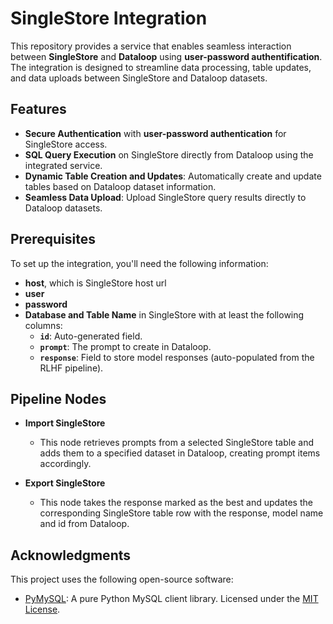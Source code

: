 # SingleStore Integration

This repository provides a service that enables seamless interaction between **SingleStore** and **Dataloop** using **user-password authentification**. The integration is designed to streamline data processing, table updates, and data uploads between SingleStore and Dataloop datasets.

## Features

- **Secure Authentication** with **user-password authentication** for SingleStore access.
- **SQL Query Execution** on SingleStore directly from Dataloop using the integrated service.
- **Dynamic Table Creation and Updates**: Automatically create and update tables based on Dataloop dataset information.
- **Seamless Data Upload**: Upload SingleStore query results directly to Dataloop datasets.

## Prerequisites

To set up the integration, you'll need the following information:

- **host**, which is SingleStore host url
- **user**
- **password**
- **Database and Table Name** in SingleStore with at least the following columns:
  - **`id`**: Auto-generated field.
  - **`prompt`**: The prompt to create in Dataloop.
  - **`response`**: Field to store model responses (auto-populated from the RLHF pipeline).

## Pipeline Nodes

- **Import SingleStore**

  - This node retrieves prompts from a selected SingleStore table and adds them to a specified dataset in Dataloop, creating prompt items accordingly.

- **Export SingleStore**
  - This node takes the response marked as the best and updates the corresponding SingleStore table row with the response, model name and id from Dataloop.

## Acknowledgments

This project uses the following open-source software:

- [PyMySQL](https://github.com/PyMySQL/PyMySQL): A pure Python MySQL client library. Licensed under the [MIT License](https://opensource.org/licenses/MIT).
